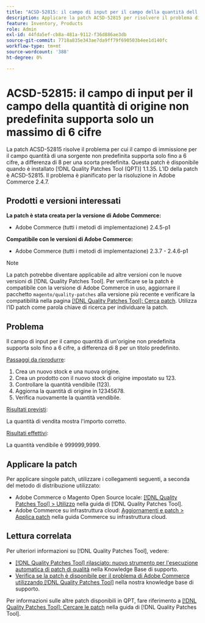 ```yaml
---
title: "ACSD-52815: il campo di input per il campo della quantità dell’origine non predefinita supporta solo un massimo di 6 cifre"
description: Applicare la patch ACSD-52815 per risolvere il problema di prestazioni di Adobe Commerce, in cui il campo di input per il campo quantità di una sorgente non predefinita supporta solo fino a 6 cifre, a differenza di 8 per una scorta predefinita.
feature: Inventory, Products
role: Admin
exl-id: 44fda5ef-cb8a-481a-9112-f36d886ae3db
source-git-commit: 7718a835e343ae7da9ff79f690503b4ee1d140fc
workflow-type: tm+mt
source-wordcount: '388'
ht-degree: 0%

---
```


# ACSD-52815: il campo di input per il campo della quantità di origine non predefinita supporta solo un massimo di 6 cifre

La patch ACSD-52815 risolve il problema per cui il campo di immissione per il campo quantità di una sorgente non predefinita supporta solo fino a 6 cifre, a differenza di 8 per una scorta predefinita. Questa patch è disponibile quando è installato [!DNL Quality Patches Tool (QPT)] 1.1.35. L’ID della patch è ACSD-52815. Il problema è pianificato per la risoluzione in Adobe Commerce 2.4.7.

## Prodotti e versioni interessati

**La patch è stata creata per la versione di Adobe Commerce:**

* Adobe Commerce (tutti i metodi di implementazione) 2.4.5-p1

**Compatibile con le versioni di Adobe Commerce:**

* Adobe Commerce (tutti i metodi di implementazione) 2.3.7 - 2.4.6-p1

>[!NOTE]
>
>La patch potrebbe diventare applicabile ad altre versioni con le nuove versioni di [!DNL Quality Patches Tool]. Per verificare se la patch è compatibile con la versione di Adobe Commerce in uso, aggiornare il pacchetto `magento/quality-patches` alla versione più recente e verificare la compatibilità nella pagina [[!DNL Quality Patches Tool]: Cerca patch](https://experienceleague.adobe.com/tools/commerce-quality-patches/index.html). Utilizza l’ID patch come parola chiave di ricerca per individuare la patch.

## Problema

Il campo di input per il campo quantità di un&#39;origine non predefinita supporta solo fino a 6 cifre, a differenza di 8 per un titolo predefinito.

<u>Passaggi da riprodurre</u>:

1. Crea un nuovo stock e una nuova origine.
1. Crea un prodotto con il nuovo stock di origine impostato su 123.
1. Controllare la quantità vendibile (123).
1. Aggiorna la quantità di origine in 12345678.
1. Verifica nuovamente la quantità vendibile.

<u>Risultati previsti</u>:

La quantità di vendita mostra l&#39;importo corretto.

<u>Risultati effettivi</u>:

La quantità vendibile è 999999,9999.

## Applicare la patch

Per applicare singole patch, utilizzare i collegamenti seguenti, a seconda del metodo di distribuzione utilizzato:

* Adobe Commerce o Magento Open Source locale: [[!DNL Quality Patches Tool] > Utilizzo](https://experienceleague.adobe.com/docs/commerce-operations/tools/quality-patches-tool/usage.html) nella guida di [!DNL Quality Patches Tool].
* Adobe Commerce su infrastruttura cloud: [Aggiornamenti e patch > Applica patch](https://experienceleague.adobe.com/docs/commerce-cloud-service/user-guide/develop/upgrade/apply-patches.html) nella guida Commerce su infrastruttura cloud.

## Lettura correlata

Per ulteriori informazioni su [!DNL Quality Patches Tool], vedere:

* [[!DNL Quality Patches Tool] rilasciato: nuovo strumento per l&#39;esecuzione automatica di patch di qualità](/help/announcements/adobe-commerce-announcements/magento-quality-patches-released-new-tool-to-self-serve-quality-patches.md) nella Knowledge Base di supporto.
* [Verifica se la patch è disponibile per il problema di Adobe Commerce utilizzando  [!DNL Quality Patches Tool]](/help/support-tools/patches-available-in-qpt-tool/check-patch-for-magento-issue-with-magento-quality-patches.md) nella nostra knowledge base di supporto.

Per informazioni sulle altre patch disponibili in QPT, fare riferimento a [[!DNL Quality Patches Tool]: Cercare le patch](https://experienceleague.adobe.com/tools/commerce-quality-patches/index.html) nella guida di [!DNL Quality Patches Tool].
